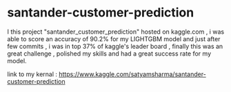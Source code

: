 # santander-customer-prediction
I this project "santander_customer_prediction" hosted on kaggle.com , i was  able to score an accuracy of 90.2%  for my LIGHTGBM model and  just after few commits , i was in top 37% of kaggle's leader board , finally this was an great challenge , polished my skills and had a great success rate for my model.


link to my kernal : https://www.kaggle.com/satyamsharma/santander-customer-prediction

